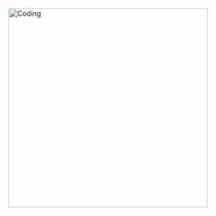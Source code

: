 <img align="right" alt="Coding" width="400" src="https://octodex.github.com/images/grinchtocat.gif">

